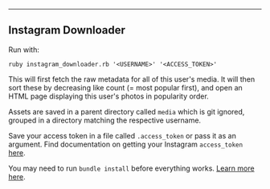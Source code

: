 --------------------
Instagram Downloader
--------------------

Run with:

`ruby instagram_downloader.rb '<USERNAME>' '<ACCESS_TOKEN>'`

This will first fetch the raw metadata for all of this user's media.  It will then sort these by decreasing like count (= most popular first), and open an HTML page displaying this user's photos in popularity order.

Assets are saved in a parent directory called `media` which is git ignored, grouped in a directory matching the respective username.

Save your access token in a file called `.access_token` or pass it as an argument.  Find documentation on getting your Instagram `access_token` [here](http://instagram.com/developer/authentication/).

You may need to run `bundle install` before everything works.  [Learn more here](http://bundler.io/).
